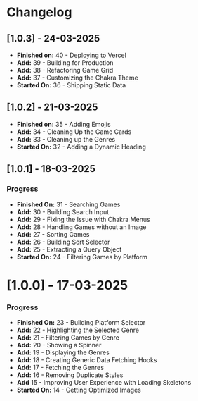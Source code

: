 # Changelog

## [1.0.3] - 24-03-2025

- **Finished on:** 40 - Deploying to Vercel
- **Add:** 39 - Building for Production
- **Add:** 38 - Refactoring Game Grid
- **Add:** 37 - Customizing the Chakra Theme
- **Started On:** 36 - Shipping Static Data

## [1.0.2] - 21-03-2025

- **Finished on:** 35 - Adding Emojis
- **Add:** 34 - Cleaning Up the Game Cards
- **Add:** 33 - Cleaning up the Genres
- **Started On:** 32 - Adding a Dynamic Heading

## [1.0.1] - 18-03-2025

### Progress

- **Finished On:** 31 - Searching Games
- **Add:** 30 - Building Search Input
- **Add:** 29 - Fixing the Issue with Chakra Menus
- **Add:** 28 - Handling Games without an Image
- **Add:** 27 - Sorting Games
- **Add:** 26 - Building Sort Selector
- **Add:** 25 - Extracting a Query Object
- **Started On:** 24 - Filtering Games by Platform

# [1.0.0] - 17-03-2025

### Progress

- **Finished On:** 23 - Building Platform Selector
- **Add:** 22 - Highlighting the Selected Genre
- **Add:** 21 - Filtering Games by Genre
- **Add:** 20 - Showing a Spinner
- **Add:** 19 - Displaying the Genres
- **Add:** 18 - Creating Generic Data Fetching Hooks
- **Add:** 17 - Fetching the Genres
- **Add:** 16 - Removing Duplicate Styles
- **Add** 15 - Improving User Experience with Loading Skeletons
- **Started On:** 14 - Getting Optimized Images
